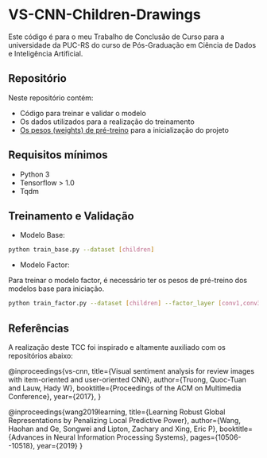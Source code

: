 # VS-CNN-Children-Drawings

Este código é para o meu Trabalho de Conclusão de Curso para a universidade da PUC-RS do curso de Pós-Graduação em Ciência de Dados e Inteligência Artificial.

## Repositório

Neste repositório contém:

- Código para treinar e validar o modelo
- Os dados utilizados para a realização do treinamento
- [Os pesos (weights) de pré-treino](https://drive.google.com/file/d/1nXPiqc8uMxgd9dlIT0JooSoMEpMhXxCB/view?usp=share_link) para a inicialização do projeto

## Requisitos mínimos

- Python 3
- Tensorflow > 1.0
- Tqdm

## Treinamento e Validação

- Modelo Base:

```bash
python train_base.py --dataset [children]
```

- Modelo Factor:

Para treinar o modelo factor, é necessário ter os pesos de pré-treino dos modelos base para iniciação.

```bash
python train_factor.py --dataset [children] --factor_layer [conv1,conv3,conv5,fc7] --num_factors 16
```

## Referências

A realização deste TCC foi inspirado e altamente auxiliado com os repositórios abaixo:

@inproceedings{vs-cnn,
  title={Visual sentiment analysis for review images with item-oriented and user-oriented CNN},
  author={Truong, Quoc-Tuan and Lauw, Hady W},
  booktitle={Proceedings of the ACM on Multimedia Conference},
  year={2017},
}

@inproceedings{wang2019learning,
  title={Learning Robust Global Representations by Penalizing Local Predictive Power},
  author={Wang, Haohan and Ge, Songwei and Lipton, Zachary and Xing, Eric P},
  booktitle={Advances in Neural Information Processing Systems},
  pages={10506--10518},
  year={2019}
}